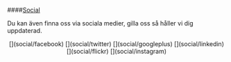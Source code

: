 ####[Social](social)

Du kan även finna oss via sociala medier, gilla oss så håller vi dig uppdaterad.

<p style="text-align:center" markdown="1">
[<i class="fa fa-facebook-square fa-2x" aria-hidden="true"></i>](social/facebook)
[<i class="fa fa-twitter-square fa-2x" aria-hidden="true"></i>](social/twitter)
[<i class="fa fa-google-plus-square fa-2x" aria-hidden="true"></i>](social/googleplus)
[<i class="fa fa-linkedin-square fa-2x" aria-hidden="true"></i>](social/linkedin)
[<i class="fa fa-flickr fa-2x" aria-hidden="true"></i>](social/flickr)
[<i class="fa fa-instagram fa-2x" aria-hidden="true"></i>](social/instagram)
</p>
